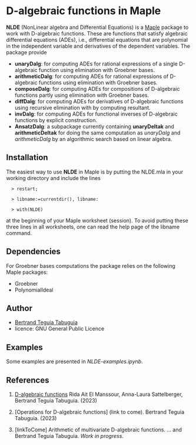 # D-algebraic functions in Maple

**NLDE** (NonLinear algebra and Differential Equations) is a [Maple](https://www.maplesoft.com/) package to work with D-algebraic functions. These are functions that satisfy algebraic differential equations (ADEs), i.e., differential equations that are polynomial in the independent variable and derivatives of the dependent variables. The package provide

- **unaryDalg**: for computing ADEs for rational expressions of a single D-algebraic function using elimination with Groebner bases.
- **arithmeticDalg**: for computing ADEs for rational expressions of D-algebraic functions using elimination with Groebner bases.
- **composeDalg**: for computing ADEs for compositions of D-algebraic functions partly using elimination with Groebner bases.
- **diffDalg**: for computing ADEs for derivatives of D-algebraic functions using recursive elimination with by computing resultant.
- **invDalg**: for computing ADEs for functional inverses of D-algebraic functions by explicit construction.
- **AnsatzDalg**: a subpackage currently containing **unaryDeltak** and **arithmeticDeltak** for doing the same computation as _unaryDalg_ and _arithmeticDalg_ by an algorithmic search based on linear algebra.

## Installation

The easiest way to use **NLDE** in Maple is by putting the NLDE.mla in your working directory and include the lines
```
  > restart;

  > libname:=currentdir(), libname:

  > with(NLDE) 
```
at the beginning of your Maple worksheet (session). To avoid putting these three lines in all worksheets, one can read the help page of the libname command.

## Dependencies

For Groebner bases computations the package relies on the following Maple packages:
- Groebner
- PolynomialIdeal

## Author

- [Bertrand Teguia Tabuguia](https://bertrandteguia.com)
- licence: GNU General Public Licence

## Examples

Some examples are presented in _NLDE-examples.ipynb_.

## References

1. [D-algebraic functions](https://arxiv.org/abs/2301.02512) Rida Ait El Manssour, Anna-Laura Sattelberger, Bertrand Teguia Tabuguia. (2023)

2. [Operations for D-algebraic functions] (link to come). Bertrand Teguia Tabuguia. (2023)

3. [linkToCome] Arithmetic of multivariate D-algebraic functions. ... and Bertrand Teguia Tabuguia. _Work in progress_.

